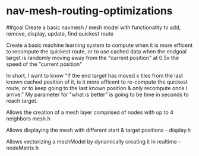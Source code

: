 # nav-mesh-routing-optimizations
##goal
Create a basic navmesh / mesh model with functionality to add, remove, display, update, find quickest route

Create a basic machine learning system to compute when it is more efficent to recompute the quickest route, or to use cached data when the endgoal target is randomly moving away from the "current position" at 0.5x the speed of the "current position"

In short, I want to know "If the end target has moved x tiles from the last known cached position of it, is it more efficent to re-compute the quickest route, or to keep going to the last known position & only recompute once I arrive."
My parameter for "what is better" is going to be time in seconds to reach target.



Allows the creation of a mesh layer comprised of nodes with up to 4 neighbors mesh.h

Allows displaying the mesh with different start & target positions - display.h

Allows vectorizing a meshModel by dynamically creating it in realtime - nodeMatrix.h

